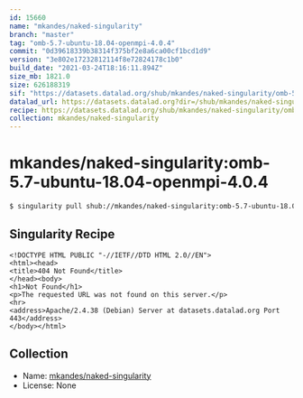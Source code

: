 ```yaml
---
id: 15660
name: "mkandes/naked-singularity"
branch: "master"
tag: "omb-5.7-ubuntu-18.04-openmpi-4.0.4"
commit: "0d39618339b38314f375bf2e8a6ca00cf1bcd1d9"
version: "3e802e17232812114f8e72824178c1b0"
build_date: "2021-03-24T18:16:11.894Z"
size_mb: 1821.0
size: 626188319
sif: "https://datasets.datalad.org/shub/mkandes/naked-singularity/omb-5.7-ubuntu-18.04-openmpi-4.0.4/2021-03-24-0d396183-3e802e17/3e802e17232812114f8e72824178c1b0.sif"
datalad_url: https://datasets.datalad.org?dir=/shub/mkandes/naked-singularity/omb-5.7-ubuntu-18.04-openmpi-4.0.4/2021-03-24-0d396183-3e802e17/
recipe: https://datasets.datalad.org/shub/mkandes/naked-singularity/omb-5.7-ubuntu-18.04-openmpi-4.0.4/2021-03-24-0d396183-3e802e17/Singularity
collection: mkandes/naked-singularity
---
```


# mkandes/naked-singularity:omb-5.7-ubuntu-18.04-openmpi-4.0.4

```bash
$ singularity pull shub://mkandes/naked-singularity:omb-5.7-ubuntu-18.04-openmpi-4.0.4
```

## Singularity Recipe

```singularity
<!DOCTYPE HTML PUBLIC "-//IETF//DTD HTML 2.0//EN">
<html><head>
<title>404 Not Found</title>
</head><body>
<h1>Not Found</h1>
<p>The requested URL was not found on this server.</p>
<hr>
<address>Apache/2.4.38 (Debian) Server at datasets.datalad.org Port 443</address>
</body></html>
```

## Collection

 - Name: [mkandes/naked-singularity](https://github.com/mkandes/naked-singularity)
 - License: None


